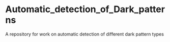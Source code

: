 # Automatic_detection_of_Dark_patterns
A repository for work on automatic detection of different dark pattern types
